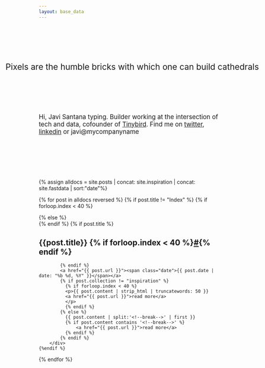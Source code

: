 ```yaml
---
layout: base_data
---
```


<div class="container desierto">
  <div class="entry space">
  <!-- <h1><span>@javisantana</span></h1> -->
  <p style="font-size: 160%;margin:5em 0 5em 0;width: 80vw;position: relative;left: calc(-40vw + 50%);text-align: center;">Pixels are the humble bricks with which one can build cathedrals</p>
  <p style="margin-bottom: 7em;font-size: 120%">
  Hi, Javi Santana typing. Builder working at the intersection of tech and data, cofounder of <a href="https://tinybird.co">Tinybird</a>. Find me on <a href="http://twitter.com/javisantana">twitter</a>, <a href="http://www.linkedin.com/in/javisantana">linkedin</a> or javi@mycompanyname</p>
  </div>


  {% assign alldocs = site.posts | concat: site.inspiration |  concat: site.fastdata | sort:"date"%}	
    

   {% for post in alldocs reversed %}
   {% if post.title != "Index" %}
        {% if forloop.index < 40 %}
        <div class="entry space" id="{{post.slug}}">
        {% else %}
        <div class="entry " id="{{post.slug}}">
        {% endif %}
            {% if post.title %} 
            <h2>{{post.title}} {% if forloop.index < 40 %}<a href="#{{ post.slug }}">#</a>{% endif %}</h2>
        
            {% endif %}
            <a href="{{ post.url }}"><span class="date">{{ post.date | date: "%b %d, %Y" }}</span></a>
            {% if post.collection != "inspiration" %}
              {% if forloop.index < 40 %}
              <p>{{ post.content | strip_html | truncatewords: 50 }}
              <a href="{{ post.url }}">read more</a>
              </p>
              {% endif %}
            {% else %}
              {{ post.content | split:'<!--break-->' | first }}
              {% if post.content contains '<!--break-->' %}
                  <a href="{{ post.url }}">read more</a>
              {% endif %}
            {% endif %}
        </div>
    {%endif %}
  {% endfor %}
